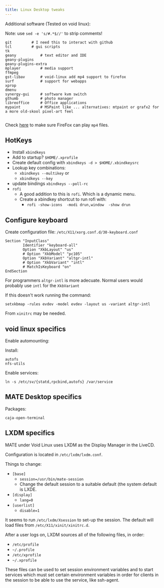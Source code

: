 ```yaml
---
title: Linux Desktop tweaks
---
```


Additional software (Tested on void linux):

Note: use `sed -e 's/#.*$//'` to strip comments!


```
git			# I need this to interact with github
tcl			# gui scripts
tk
geany			# text editor and IDE
geany-plugins
geany-plugins-extra
mplayer			# media support
ffmpeg
gst-libav		# void-linux add mp4 support to firefox
surf			# support for webapps
xprop
dmenu
synergy-gui		# software kvm switch
gthumb			# photo manager
libreoffice		# Office applications
mypaint			# MSPaint like ... alternatives: mtpaint or grafx2 for a more old-skool pixel-art feel


```

Check [here](https://www.youtube.com/html5) to make sure FireFox
can play `mp4` files.


## HotKeys

- Install `xbindkeys`
- Add to startup? `$HOME/.xprofile`
- Create default config with `xbindkeys -d > $HOME/.xbindkeysrc`
- Lookup key combinations:
  - `xbindkeys --multikey` or
  - `xbindkeys --key`
- update bindings `xbindkeys --poll-rc`
- `rofi`
  - A good addition to this is `rofi`.  Which is a dynamic menu.
  - Create a xbindkey shortcut to run rofi with:
    - `rofi -show-icons  -modi drun,window  -show drun`

## Configure keyboard

Create configuration file: `/etc/X11/xorg.conf.d/30-keyboard.conf`

```
Section "InputClass"
        Identifier "keyboard-all"
        Option "XkbLayout" "us"
        # Option "XkbModel" "pc105"
        Option "XkbVariant" "altgr-intl"
        # Option "XkbVariant" "intl"
        # MatchIsKeyboard "on"
EndSection
```
For programmers `altgr-intl` is more adecuate.  Normal users would
probably use `intl` for the `XkbVariant`

If this doesn't work running the command:

```
setxkbmap -rules evdev -model evdev -layout us -variant altgr-intl
```

From `xinitrc` may be needed.

## void linux specifics

Enable automounting:

Install:

```
autofs
nfs-utils
```
Enable services:

```
ln -s /etc/sv/{statd,rpcbind,autofs} /var/service
```

## MATE Desktop specifics

Packages:

```
caja-open-terminal
```

## LXDM specifics

MATE under Void Linux uses LXDM as the Display Manager in the LiveCD.

Configuration is located in `/etc/lxdm/lxdm.conf`.

Things to change:

- `[base]`
  - `session=/usr/bin/mate-session`
  - Change the default session to a suitable default (the system
    default is LXDE.
- `[display]`
  - `lang=0`
- `[userlist]`
  - `disable=1`

It seems to run `/etc/lxdm/Xsession` to set-up the session.  The default
will load files from `/etc/X11/xinit/xinitrc.d`.

After a user logs on, LXDM sources all of the following files, in order:

- `/etc/profile`
- `~/.profile`
- `/etc/xprofile`
- `~/.xprofile`

These files can be used to set session environment variables and to
start services which must set certain environment variables in order
for clients in the session to be able to use the service, like
ssh-agent.




